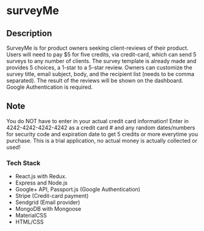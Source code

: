 # surveyMe

## Description
SurveyMe is for product owners seeking client-reviews of their product. Users will need to pay $5 for five credits, via credit-card, which can send 5 surveys to any number of clients. The survey template is already made and provides 5 choices, a 1-star to a 5-star review. Owners can customize the survey title, email subject, body, and the recipient list (needs to be comma separated). The result of the reviews will be shown on the dashboard. Google Authentication is required. 

## Note
You do NOT have to enter in your actual credit card information! Enter in 4242-4242-4242-4242 as a credit card # and any random dates/numbers for security code and expiration date to get 5 credits or more everytime you purchase. This is a trial application, no actual money is actually collected or used!

### Tech Stack
- React.js with Redux.
- Express and Node.js
- Google+ API, Passport.js (Google Authentication)
- Stripe (Credit-card payment)
- Sendgrid (Email provider)
- MongoDB with Mongoose 
- MaterialCSS
- HTML/CSS
